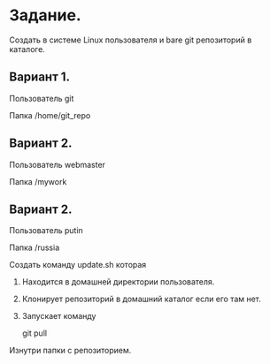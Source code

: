 # Задание.

Создать в системе Linux пользователя и bare git репозиторий в каталоге.

## Вариант 1.

Пользователь git

Папка  /home/git_repo

## Вариант 2.

Пользователь webmaster

Папка  /mywork

## Вариант 2.

Пользователь putin

Папка  /russia

Создать команду update.sh которая

1. Находится в домашней директории пользователя.

2. Клонирует репозиторий в домашний каталог если его там нет.

3. Запускает команду 

    git pull

Изнутри папки с репозиторием.








